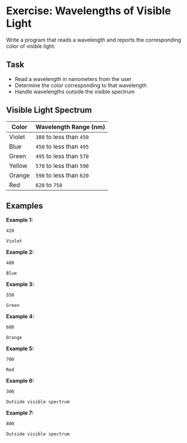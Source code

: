 # Exercise: Wavelengths of Visible Light

Write a program that reads a wavelength and reports the corresponding color of visible light.

## Task
- Read a wavelength in nanometers from the user
- Determine the color corresponding to that wavelength
- Handle wavelengths outside the visible spectrum

## Visible Light Spectrum
| Color  | Wavelength Range (nm)    |
|--------|--------------------------|
| Violet | `380` to less than `450` |
| Blue   | `450` to less than `495` |
| Green  | `495` to less than `570` |
| Yellow | `570` to less than `590` |
| Orange | `590` to less than `620` |
| Red    | `620` to `750`           |

## Examples
**Example 1:**
```
420
```
```
Violet
```

**Example 2:**
```
480
```
```
Blue
```

**Example 3:**
```
550
```
```
Green
```

**Example 4:**
```
600
```
```
Orange
```

**Example 5:**
```
700
```
```
Red
```

**Example 6:**
```
300
```
```
Outside visible spectrum
```

**Example 7:**
```
800
```
```
Outside visible spectrum
```

